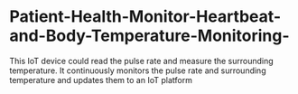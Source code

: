 # Patient-Health-Monitor-Heartbeat-and-Body-Temperature-Monitoring-
This IoT device could read the pulse rate and measure the surrounding temperature. It continuously monitors the pulse rate and surrounding temperature and updates them to an IoT platform
